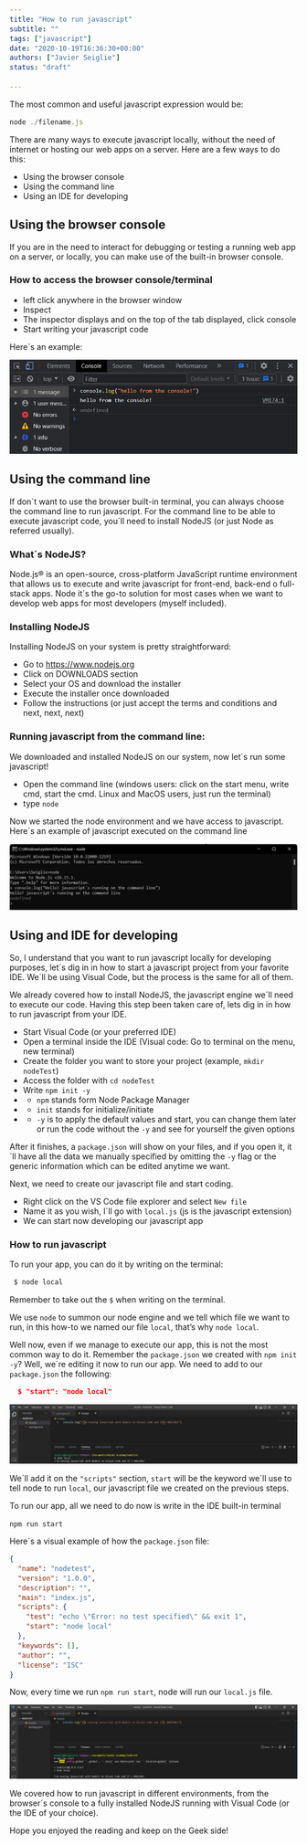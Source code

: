 ```yaml
---
title: "How to run javascript"
subtitle: ""
tags: ["javascript"]
date: "2020-10-19T16:36:30+00:00"
authors: ["Javier Seiglie"]
status: "draft"

---
```


The most common and useful javascript expression would be:  

```javascript
node ./filename.js
```

There are many ways to execute javascript locally, without the need of internet or hosting our web apps on a server. Here are a few ways to do this:

- Using the browser console
- Using the command line
- Using an IDE for developing 

## Using the browser console

If you are in the need to interact for debugging or testing a running web app on a server, or locally, you can make use of the built-in browser console. 

### How to access the browser console/terminal

- left click anywhere in the browser window
- Inspect 
- The inspector displays and on the top of the tab displayed, click console
- Start writing your javascript code

Here´s an example:

![How to run javascript on browser terminal](../../assets/images/how_to_run_javascript_1.png)

## Using the command line

If don´t want to use the browser built-in terminal, you can always choose the command line to run javascript. For the command line to be able to execute javascript code, you´ll need to install NodeJS (or just Node as referred usually).

### What´s NodeJS?

Node.js® is an open-source, cross-platform JavaScript runtime environment that allows us to execute and write javascript for front-end, back-end  o full-stack apps. Node it´s the go-to solution for most cases when we want to develop web apps for most developers (myself included).

### Installing NodeJS

Installing NodeJS on your system is pretty straightforward:
- Go to https://www.nodejs.org
- Click on DOWNLOADS section
- Select your OS and download the installer
- Execute the installer once downloaded
- Follow the instructions (or just accept the terms and conditions and next, next, next)

### Running javascript from the command line:

We downloaded and installed NodeJS on our system, now let´s run some javascript!

- Open the command line (windows users: click on the start menu, write cmd, start the cmd. Linux and MacOS users, just run the terminal)
- type `node`

Now we started the node environment and we have access to javascript. Here´s an example of javascript executed on the command line

![How to run javascript from the command line](../../assets/images/how_to_run_javascript_2.png)

## Using and IDE for developing

So, I understand that you want to run javascript locally for developing purposes, let´s dig in in how to start a javascript project from your favorite IDE. We´ll be using Visual Code, but the process is the same for all of them.

We already covered how to install NodeJS, the javascript engine we´ll need to execute our code. Having this step been taken care of, lets dig in in how to run javascript from your IDE.

- Start Visual Code (or your preferred IDE)
- Open a terminal inside the IDE (Visual code: Go to terminal on the menu, new terminal)
- Create the folder you want to store your project (example, `mkdir nodeTest`)
- Access the folder with `cd nodeTest`
- Write `npm init -y` 
- -  `npm` stands form Node Package Manager 
- - `init` stands for initialize/initiate  
- -  `-y` is to apply the default values and start, you can change them later or run the code without the `-y` and see for yourself the given options

After it finishes, a `package.json` will show on your files, and if you open it, it´ll have all the data we manually specified by omitting the `-y` flag or the generic information which can be edited anytime we want.

Next, we need to create our javascript file and start coding.
- Right click on the VS Code file explorer and select `New file`
- Name it as you wish, I´ll go with `local.js` (js is the javascript extension)
- We can start now developing our javascript app 

### How to run javascript

To run your app, you can do it by writing on the terminal:

```javascript
 $ node local
```
Remember to take out the `$` when writing on the terminal.

We use `node` to summon our node engine and we tell which file we want to run, in this how-to we named our file `local`, that’s why `node local`. 

Well now, even if we manage to execute our app, this is not the most common way to do it. Remember the `package.json` we created with `npm init -y`? Well, we´re editing it now to run our app. We need to add to our `package.json` the following:

```json
  $ "start": "node local"
```

![how to run javascript with node](../../assets/images/how_to_run_javascript_3.png)

We´ll add it on the `"scripts"` section, `start` will be the keyword we´ll use to tell node to run `local`, our javascript file we created on the previous steps. 

To run our app, all we need to do now is write in the IDE built-in terminal 

`npm run start`

Here´s a visual example of how the `package.json` file:

```json
{
  "name": "nodetest",
  "version": "1.0.0",
  "description": "",
  "main": "index.js",
  "scripts": {
    "test": "echo \"Error: no test specified\" && exit 1",
    "start": "node local"
  },
  "keywords": [],
  "author": "",
  "license": "ISC"
}
```

Now, every time we run `npm run start`,  node will run our `local.js` file.

![How to run javascript with npm](../../assets/images/how_to_run_javascript_4.png)


We covered how to run javascript in different environments, from the browser´s console to a fully installed NodeJS running with Visual Code (or the IDE of your choice). 

Hope you enjoyed the reading and keep on the Geek side!
